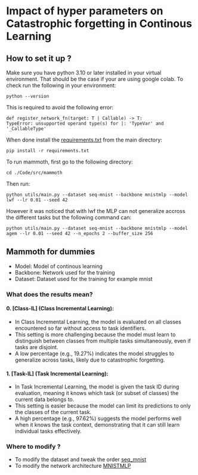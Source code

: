 # Impact of hyper parameters on Catastrophic forgetting in Continous Learning

## How to set it up ? 

Make sure you have python 3.10 or later installed in your virtual environment.
That should be the case if your are using google colab. To check run the following in your environment:

```
python --version
```
This is required to avoid the following error:

```
def register_network_fn(target: T | Callable) -> T:
TypeError: unsupported operand type(s) for |: 'TypeVar' and '_CallableType'
```

When done install the [requirements.txt](./requirements.txt) from the main directory:

```
pip install -r requirements.txt
```

To run mammoth, first go to the following directory: 
```
cd ./Code/src/mammoth
```

Then run:
```
python utils/main.py --dataset seq-mnist --backbone mnistmlp --model lwf --lr 0.01 --seed 42

```

However it was noticed that with lwf the MLP can not generalize accross the different tasks but the following command can:
```
python utils/main.py --dataset seq-mnist --backbone mnistmlp --model agem --lr 0.01 --seed 42 --n_epochs 2 --buffer_size 256
```

## Mammoth for dummies

* Model: Model of continous learning
* Backbone: Network used for the training
* Dataset: Dataset used for the training for example mnist

### What does the results mean?

#### 0. [Class-IL] (Class Incremental Learning):
* In Class Incremental Learning, the model is evaluated on all classes encountered so far without access to task identifiers.
* This setting is more challenging because the model must learn to distinguish between classes from multiple tasks simultaneously, even if tasks are disjoint.
* A low percentage (e.g., 19.27%) indicates the model struggles to generalize across tasks, likely due to catastrophic forgetting.
#### 1. [Task-IL] (Task Incremental Learning):
* In Task Incremental Learning, the model is given the task ID during evaluation, meaning it knows which task (or subset of classes) the current data belongs to.
* This setting is easier because the model can limit its predictions to only the classes of the current task.
* A high percentage (e.g., 97.62%) suggests the model performs well when it knows the task context, demonstrating that it can still learn individual tasks effectively.

### Where to modify ?
* To modify the dataset and tweak the order [seq_mnist](./Code/src/mammoth/datasets/seq_mnist.py)
* To modify the network architecture [MNISTMLP](./Code/src/mammoth/backbone/MNISTMLP.py)
